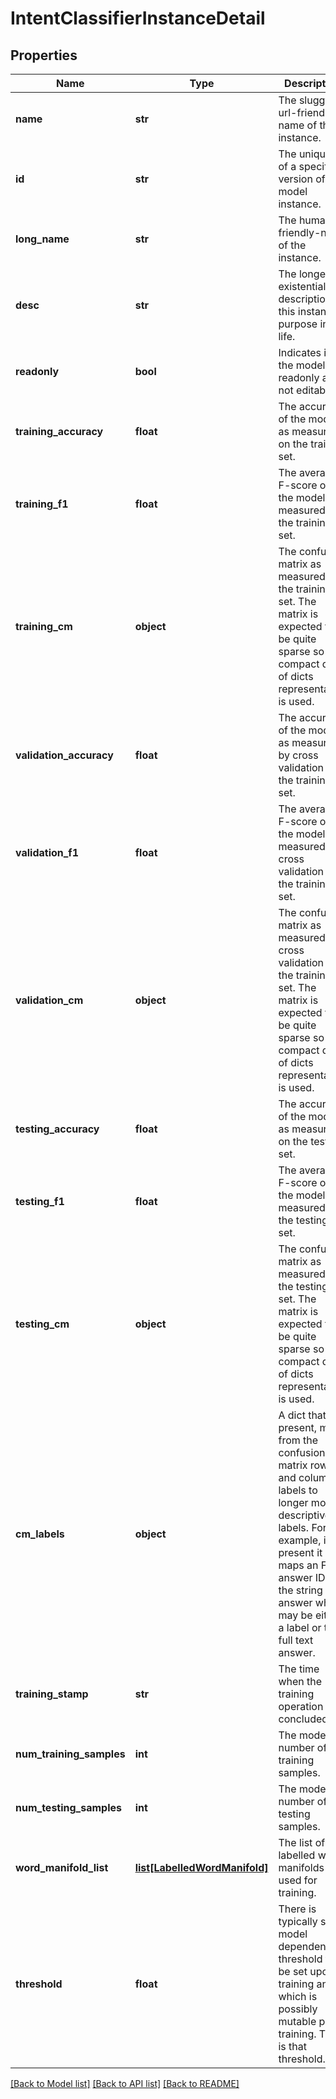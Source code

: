 # IntentClassifierInstanceDetail

## Properties
Name | Type | Description | Notes
------------ | ------------- | ------------- | -------------
**name** | **str** | The sluggy-url-friendly-name of the instance. | 
**id** | **str** | The unique id of a specific version of the model instance. | 
**long_name** | **str** | The human-friendly-name of the instance. | [optional] 
**desc** | **str** | The longer existential description of this instance&#39;s purpose in life. | [optional] 
**readonly** | **bool** | Indicates if the model is readonly and not editable. | [optional] 
**training_accuracy** | **float** | The accuracy of the model as measured on the training set. | [optional] 
**training_f1** | **float** | The average F-score of the model as measured on the training set. | [optional] 
**training_cm** | **object** | The confusion matrix as measured on the training set. The matrix is expected to be quite sparse so a compact dict of dicts representation is used. | [optional] 
**validation_accuracy** | **float** | The accuracy of the model as measured by cross validation on the training set. | [optional] 
**validation_f1** | **float** | The average F-score of the model as measured by cross validation on the training set. | [optional] 
**validation_cm** | **object** | The confusion matrix as measured by cross validation on the training set. The matrix is expected to be quite sparse so a compact dict of dicts representation is used. | [optional] 
**testing_accuracy** | **float** | The accuracy of the model as measured on the testing set. | [optional] 
**testing_f1** | **float** | The average F-score of the model as measured on the testing set. | [optional] 
**testing_cm** | **object** | The confusion matrix as measured on the testing set. The matrix is expected to be quite sparse so a compact dict of dicts representation is used. | [optional] 
**cm_labels** | **object** | A dict that, if present, maps from the confusion matrix row and column labels to longer more descriptive labels. For example, if present it maps an FAQ answer ID to the string answer which may be either a label or the full text answer. | [optional] 
**training_stamp** | **str** | The time when the training operation concluded. | [optional] 
**num_training_samples** | **int** | The model&#39;s number of training samples. | [optional] 
**num_testing_samples** | **int** | The model&#39;s number of testing samples. | [optional] 
**word_manifold_list** | [**list[LabelledWordManifold]**](LabelledWordManifold.md) | The list of labelled word manifolds used for training. | [optional] 
**threshold** | **float** | There is typically some model dependent threshold to be set upon training and which is possibly mutable post training. This is that threshold. | [optional] 

[[Back to Model list]](../README.md#documentation-for-models) [[Back to API list]](../README.md#documentation-for-api-endpoints) [[Back to README]](../README.md)


